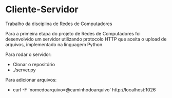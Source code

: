 # Cliente-Servidor
Trabalho da disciplina de Redes de Computadores


Para a primeira etapa do projeto de Redes de Computadores foi desenvolvido um servidor utilizando protocolo HTTP que aceita o upload de arquivos, implementado na linguagem Python.

Para rodar o servidor:
- Clonar o repositório
- ./server.py

Para adicionar arquivos:
- curl -F 'nomedoarquivo=@caminhodoarquivo' http://localhost:1026
